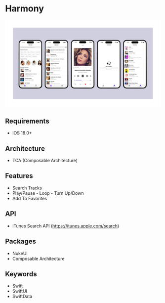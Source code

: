 # Harmony

![](harmonyBanner.png)

## Requirements
- iOS 18.0+

## Architecture
- TCA (Composable Architecture)

## Features
- Search Tracks
- Play/Pause - Loop - Turn Up/Down
- Add To Favorites

## API
- iTunes Search API (https://itunes.apple.com/search)

 ## Packages
- NukeUI 
- Composable Architecture 

## Keywords 
- Swift
- SwiftUI
- SwiftData
